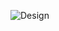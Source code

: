 ![Design](https://github.com/christopherkp/Portfolio-22/assets/55133695/bc379806-50a1-4adb-9374-ffd340a9968c)
